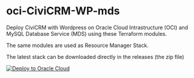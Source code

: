 # oci-CiviCRM-WP-mds

Deploy CiviCRM with Wordpress on Oracle Cloud Intrastructure (OCI) and MySQL Database Service (MDS) using these Terraform modules.

The same modules are used as Resource Manager Stack.

The latest stack can be downloaded directly in the releases (the zip file)

[![Deploy to Oracle Cloud](https://oci-resourcemanager-plugin.plugins.oci.oraclecloud.com/latest/deploy-to-oracle-cloud.svg)](https://cloud.oracle.com/resourcemanager/stacks/create?zipUrl=https://github.com/lefred/oci-CiviCRM-WP-mds/releases/download/v1.0.0/stack_civicrmWP_mds.zip)
